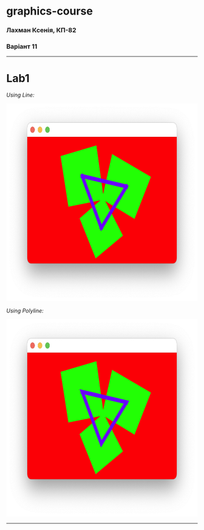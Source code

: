 # graphics-course

### Лахман Ксенія, КП-82
### Варіант 11

_____
# Lab1
_Using Line:_

<img src="/lab1/pic2.png" width="683" height="520">

_Using Polyline:_

<img src="/lab1/pic1.png" width="683" height="520">

_____
